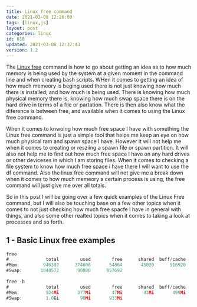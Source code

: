 ```yaml
---
title: Linux free command
date: 2021-03-08 12:20:00
tags: [linux,js]
layout: post
categories: linux
id: 818
updated: 2021-03-08 12:37:43
version: 1.2
---
```


The [Linux free](https://linuxize.com/post/free-command-in-linux/) command is how to go about getting an idea as to how much memory is being used by the system at a given moment in the command line and when creating bash scripts. WHen it comes to getting an idea of how much memeory is beging used there is not just knowing how much there is installed, and how much is being used. There is knowing how much physical memory there is, knowing how much swap space there is on the hard drive in terms of a file or partation. There is then also know what the diference is between free, and available when it comes to using the Linux free command.

When it comes to knwoing how much free space I have with something the Linux free command is just a simple tool that helps me keep an eye on how much physical ram and spawn space I have. However it will not help me when it comes to creating or resziing a spawn file or spawn partition. It will also not help me to find out how much free space I have on any hard drives or other deviceses in which I am storing files. When it comes to checking a file system to know how much free space i have there I will want to use the df command. Also the linux free command will not give me a break down when it comes to how much memeory a certain process is using, the free command will just give me over all totals.

So in this post I will be going over a few quick examples of the Linux Free command, but I will also be touching base on a few other topics when it comes to not just checking how much free spacfe I have in general with things, and also some other realted topics when it comes to taking a look at processes and so forth.

<!-- more -->


## 1 - Basic Linux free examples

```js
free
#              total        used        free      shared  buff/cache   available
#Mem:         946392      374608       54864       45020      516920      474404
#Swap:       1048572       90880      957692
 
free -h
#              total        used        free      shared  buff/cache   available
#Mem:          924Mi       377Mi        47Mi        43Mi       499Mi       451Mi
#Swap:         1.0Gi        90Mi       933Mi
```